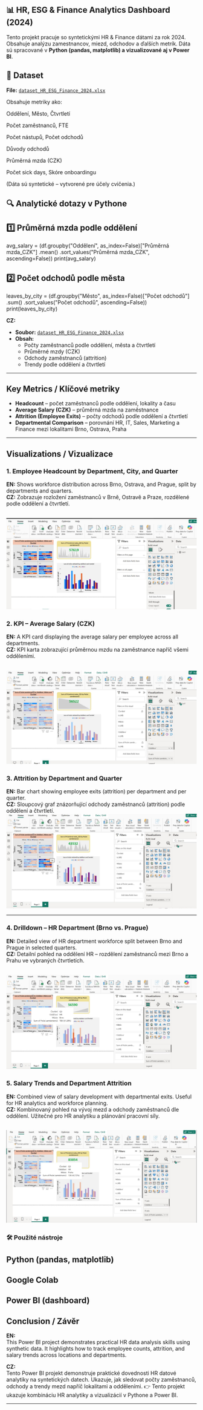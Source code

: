 ## 📊 HR, ESG & Finance Analytics Dashboard (2024)

Tento projekt pracuje so syntetickými HR & Finance dátami za rok 2024.
Obsahuje analýzu zamestnancov, miezd, odchodov a ďalších metrík.
Dáta sú spracované v **Python (pandas, matplotlib) a vizualizované aj v Power BI**.

## 📂 Dataset

**File:** [`dataset_HR_ESG_Finance_2024.xlsx`](dataset_HR_ESG_Finance_2024.xlsx) 

Obsahuje metriky ako:

Oddělení, Město, Čtvrtletí

Počet zaměstnanců, FTE

Počet nástupů, Počet odchodů

Důvody odchodů

Průměrná mzda (CZK)

Počet sick days, Skóre onboardingu

(Dáta sú syntetické – vytvorené pre účely cvičenia.)

## 🔍 Analytické dotazy v Pythone
## 1️⃣ Průměrná mzda podle oddělení
avg_salary = (df.groupby("Oddělení", as_index=False)["Průměrná mzda_CZK"]
              .mean()
              .sort_values("Průměrná mzda_CZK", ascending=False))
print(avg_salary)

## 2️⃣ Počet odchodů podle města
leaves_by_city = (df.groupby("Město", as_index=False)["Počet odchodů"]
                  .sum()
                  .sort_values("Počet odchodů", ascending=False))
print(leaves_by_city)


**CZ:**  
- **Soubor:** [`dataset_HR_ESG_Finance_2024.xlsx`](dataset_HR_ESG_Finance_2024.xlsx)  
- **Obsah:**  
  - Počty zaměstnanců podle oddělení, města a čtvrtletí  
  - Průměrné mzdy (CZK)  
  - Odchody zaměstnanců (attrition)  
  - Trendy podle oddělení a čtvrtletí  
---

## Key Metrics / Klíčové metriky
- **Headcount** – počet zaměstnanců podle oddělení, lokality a času  
- **Average Salary (CZK)** – průměrná mzda na zaměstnance  
- **Attrition (Employee Exits)** – počty odchodů podle oddělení a čtvrtletí  
- **Departmental Comparison** – porovnání HR, IT, Sales, Marketing a Finance mezi lokalitami Brno, Ostrava, Praha  

---
## Visualizations / Vizualizace

### 1. Employee Headcount by Department, City, and Quarter  
**EN:** Shows workforce distribution across Brno, Ostrava, and Prague, split by departments and quarters.  
**CZ:** Zobrazuje rozložení zaměstnanců v Brně, Ostravě a Praze, rozdělené podle oddělení a čtvrtletí.  

![Employee Headcount](obrazek1.JPG)
---

### 2. KPI – Average Salary (CZK)  
**EN:** A KPI card displaying the average salary per employee across all departments.  
**CZ:** KPI karta zobrazující průměrnou mzdu na zaměstnance napříč všemi odděleními.  

![Average Salary KPI](obrazek2.JPG)
---

### 3. Attrition by Department and Quarter  
**EN:** Bar chart showing employee exits (attrition) per department and per quarter.  
**CZ:** Sloupcový graf znázorňující odchody zaměstnanců (attrition) podle oddělení a čtvrtletí.  
![Attrition](obrazek3.JPG)

---

### 4. Drilldown – HR Department (Brno vs. Prague)  
**EN:** Detailed view of HR department workforce split between Brno and Prague in selected quarters.  
**CZ:** Detailní pohled na oddělení HR – rozdělení zaměstnanců mezi Brno a Prahu ve vybraných čtvrtletích.  

![HR Drilldown](obrazek4.JPG)
---

### 5. Salary Trends and Department Attrition  
**EN:** Combined view of salary development with departmental exits. Useful for HR analytics and workforce planning.  
**CZ:** Kombinovaný pohled na vývoj mezd a odchody zaměstnanců dle oddělení. Užitečné pro HR analytiku a plánování pracovní síly.  

![Salary & Attrition Trends](obrazek5.JPG)
---
### 🛠 Použité nástroje
## Python (pandas, matplotlib)
## Google Colab
## Power BI (dashboard)

## Conclusion / Závěr
**EN:**  
This Power BI project demonstrates practical HR data analysis skills using synthetic data. It highlights how to track employee counts, attrition, and salary trends across locations and departments.  

**CZ:**  
Tento Power BI projekt demonstruje praktické dovednosti HR datové analytiky na syntetických datech. Ukazuje, jak sledovat počty zaměstnanců, odchody a trendy mezd napříč lokalitami a odděleními. 👉 Tento projekt ukazuje kombináciu HR analytiky a vizualizácií v Pythone a Power BI.

---
